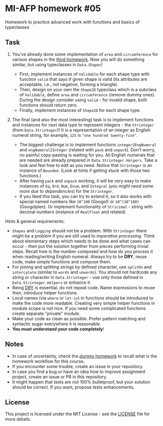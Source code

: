 # MI-AFP homework #05

Homework to practice advanced work with functions and basics of typeclasses

## Task

1. You've already done some implementation of `area` and `circumference` for various shapes in the [third homework](https://github.com/MI-AFP/hw03). Now you will do something similar, but using typeclasses in `Data.Shapes`!
   * First, implement instances of  `Validable` for each shape type with function `valid` that says if given shape is valid (its attributes are acceptable, i.e., not negative, forming a triangle).
   * Then, design on your own the `Shape2D` typeclass which is a subclass of `Validable`, define `area` and `circumference` (remove dummy ones). During the design consider using `valid` - for invalid shape, both functions should return zero.
   * Finally, implement instances of `Shape2D` for each shape type.

3. The final (and also the most interesting) task is to implement functions and instances for next data type to represent integers - the `Strinteger` (from `Data.Strinteger`)! It is a representation of an integer as English numeral string, for example, `125` is `"one hundred twenty-five"`.
   * The biggest challenge is to implement functions `integer2EngNumeral` and `engNumeral2Integer` (related with `pack` and `unpack`). Don't worry, no painful copy-pasting is waiting for you. All English numerals that are needed are already prepared in `Data.Strinteger.Helpers`. Take a look and feel free to edit as you need. Notice that `Strinteger` is an instance of `Bounded`. (Look at hints if getting stuck with those two functions.)
   * After having `pack` and `unpack` working, it will be very easy to make instances of `Eq`, `Ord`, `Num`, `Enum`, and `Integral` (*you might need some more due to dependencies*) for the `Strinteger`.
   * If you liked this task, you can try to extend it, so it also works with special named numbers like `10^100` (Googol) or `10^(10^100)` (Googolplex). Or implement functionality of `Stricimal` - string with decimal numbers (instance of `RealFloat` and related).

Hints & general requirements:

* `Shapes` and `Logging` should not be a problem. With `Strinteger` there might be a problem if you are still used to *imperative processing*. Think about elementary steps which needs to be done and what cases can occur - then put the solution together from pieces performing trivial steps. Recall how is the number composed and how do you process it when reading/writing English numeral. Always try to be **DRY**, reuse code, make simple functions and compose them.
* For joining and splitting strings by defined character, use `splitOn` and `intercalate` (similar to `words` and `unwords`). You should not hardcode any string or character in `Data.Strinteger` - use only those defined in `Data.Strinteger.Helpers` or enhance it.
* Being [DRY](https://cs.wikipedia.org/wiki/Don%27t_repeat_yourself) is essential, do not repeat code. Name expressions to reuse then, introduce helper functions.
* Local names (via `where` or `let-in`) in functions should be introduced to make the code more readable. Creating very simple helper functions in module scope is not nice. If you need some complicated functions create separate "private" module.
* Make your code as clean as possible. Prefer pattern matching and syntactic sugar everywhere it is reasonable.
* **You must understand your code completely**!

## Notes

 * In case of uncertainty, check the [dummy homework](https://github.com/MI-AFP/hw00) to recall what is the homework workflow for this course.
 * If you encounter some trouble, create an issue in your repository.
 * In case you find a bug or have an idea how to improve assignment project, create an issue or PR in this repository.
 * It might happen that tests are not 100% bulletproof, but your solution should be correct. If you want, propose tests enhancements.

## License

This project is licensed under the MIT License - see the [LICENSE](LICENSE)
file for more details.

